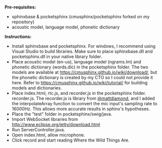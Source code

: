 <b>Pre-requisites:</b>
- sphinxbase & pocketsphinx (cmusphinx/pocketsphinx forked on my repository)
- acoustic model, language model, phonetic dictionary

<b>Instructions:</b>
- Install sphinxbase and pocketsphinx. For windows, I recommend using Visual Studio to build libraries. Make sure to place sphinxbase.dll and pocketsphinx.dll in your native library folder.
- Place acoustic model (en-us), language model (ngrams.lm) and phonetic dictionary (words.dic) in the pocketsphinx folder. The two models are available at https://cmusphinx.github.io/wiki/download/, but the phonetic dictionary is created by my CTO so I could not provide it here. Refer to https://cmusphinx.github.io/wiki/tutorial/ for building models and dictionaries.
- Place index.html, rtc.js, and recorder.js in the pocketsphinx folder. recorder.js. The recorder.js is library from <a href="https://github.com/mattdiamond">@mattdiamond</a>, and I added the interpolateArray function to convert the mic input's sampling rate to 16000Hz. This allows more accurate results in sphinx's hypotheses.
- Place the "test" folder in pocketsphinx/swig/java.
- Import WebSocket libraries from http://www.eclipse.org/jetty/download.html
- Run ServerController.java.
- Open index.html, allow microphone.
- Click record and start reading Where the Wild Things Are.
